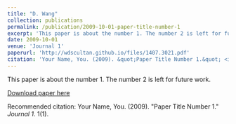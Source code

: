 ```yaml
---
title: "D. Wang"
collection: publications
permalink: /publication/2009-10-01-paper-title-number-1
excerpt: 'This paper is about the number 1. The number 2 is left for future work.'
date: 2009-10-01
venue: 'Journal 1'
paperurl: 'http://wdscultan.github.io/files/1407.3021.pdf'
citation: 'Your Name, You. (2009). &quot;Paper Title Number 1.&quot; <i>Journal 1</i>. 1(1).'
---
```

This paper is about the number 1. The number 2 is left for future work.

[Download paper here](http://wdscultan.github.io/files/1407.3021.pdf)

Recommended citation: Your Name, You. (2009). "Paper Title Number 1." <i>Journal 1</i>. 1(1).
